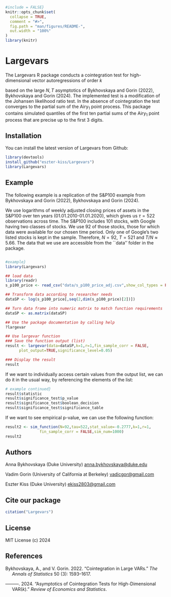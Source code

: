 
<!-- README.md is generated from README.Rmd. Please edit that file -->

``` r
#include = FALSE}
knitr::opts_chunk$set(
  collapse = TRUE,
  comment = "#>",
  fig.path = "man/figures/README-",
  out.width = "100%"
)
library(knitr)
```

# Largevars

The Largevars R package conducts a cointegration test for
high-dimensional vector autoregressions of order $k$

based on the large $N,T$ asymptotics of Bykhovskaya and Gorin (2022),
Bykhovskaya and Gorin (2024). The implemented test is a modification of
the Johansen likelihood ratio test. In the absence of cointegration the
test converges to the partial sum of the Airy$_1$ point process. This
package contains simulated quantiles of the first ten partial sums of
the Airy$_1$ point process that are precise up to the first $3$ digits.

## Installation

You can install the latest version of Largevars from Github:

``` r
library(devtools)
install_github("eszter-kiss/Largevars")
library(Largevars)
```

## Example

The following example is a replication of the S&P100 example from
Bykhovskaya and Gorin (2022), Bykhovskaya and Gorin (2024).

We use logarithms of weekly adjusted closing prices of assets in the
S&P100 over ten years (01.01.2010-01.01.2020), which gives us $\tau=522$
observations across time. The S&P100 includes 101 stocks, with Google
having two classes of stocks. We use 92 of those stocks, those for which
data were available for our chosen time period. Only one of Google’s two
listed stocks is kept in the sample. Therefore, $N = 92$, $T = 521$ and
$T/N  \approx 5.66$. The data that we use are accessible from the
\`\`data’’ folder in the package.

``` r

#example}
library(Largevars)

## load data
library(readr)
s_p100_price <- read_csv("data/s_p100_price_adj.csv",show_col_types = FALSE)

## Transform data according to researcher needs
dataSP <- log(s_p100_price[,seq(2,dim(s_p100_price)[2])])

## Turn data frame into numeric matrix to match function requirements
dataSP <- as.matrix(dataSP)

## Use the package documentation by calling help
?largevar

## Use largevar function
### Save the function output (list)
result <- largevar(data=dataSP,k=1,r=1,fin_sample_corr = FALSE,
      plot_output=TRUE,significance_level=0.05)

### Display the result
result
```

If we want to individually access certain values from the output list,
we can do it in the usual way, by referencing the elements of the list:

``` r
# example continued}
result$statistic
result$significance_test$p_value
result$significance_test$boolean_decision
result$significance_test$significance_table
```

If we want to see empirical p-value, we can use the following function:

``` r
result2 <- sim_function(N=92,tau=522,stat_value=-0.2777,k=1,r=1,
               fin_sample_corr = FALSE,sim_num=1000)
result2
```

## Authors

Anna Bykhovskaya (Duke University) anna.bykhovskaya@duke.edu

Vadim Gorin (University of California at Berkeley) vadicgor@gmail.com

Eszter Kiss (Duke University) ekiss2803@gmail.com

## Cite our package

``` r
citation("Largevars")
```

## License

MIT License (c) 2024

## References

<div id="refs" class="references csl-bib-body hanging-indent"
entry-spacing="0">

<div id="ref-bykhovskaya_gorin_1" class="csl-entry">

Bykhovskaya, A., and V. Gorin. 2022. “Cointegration in Large VARs.” *The
Annals of Statistics* 50 (3): 1593–1617.

</div>

<div id="ref-bykhovskaya_gorin_k" class="csl-entry">

———. 2024. “Asymptotics of Cointegration Tests for High-Dimensional
VAR($k$).” *Review of Economics and Statistics*.

</div>

</div>
